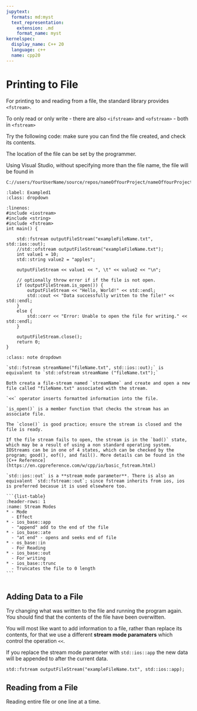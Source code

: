 ```yaml
---
jupytext:
  formats: md:myst
  text_representation:
    extension: .md
    format_name: myst
kernelspec:
  display_name: C++ 20
  language: c++
  name: cpp20
---
```


# Printing to File

For printing to and reading from a file, the standard library provides `<fstream>`. 

To only read or only write - there are also `<ifstream>` and `<ofstream>` - both in `<fstream>`

Try the following code: make sure you can find the file created, and check its contents.

The location of the file can be set by the programmer.

Using Visual Studio, without specifying more than the file name, the file will be found in 

```{code-block} rust 
C://users/YourUserName/source/repos/nameOfYourProject/nameOfYourProject/newFileName.txt
```
`````{example-start}
:label: Exampled1
:class: dropdown
`````
````{code-block} cpp
:linenos:
#include <iostream>
#include <string>
#include <fstream> 
int main() {
    
    std::fstream outputFileStream("exampleFileName.txt", std::ios::out);
    //std::ofstream outputFileStream("exampleFileName.txt");
    int value1 = 10;
    std::string value2 = "apples";
    
    outputFileStream << value1 << ", \t" << value2 << "\n";

    // optionally throw error if if the file is not open.
    if (outputFileStream.is_open()) {
        outputFileStream << "Hello, World!" << std::endl;
        std::cout << "Data successfully written to the file!" << std::endl;
    }
    else {
        std::cerr << "Error: Unable to open the file for writing." << std::endl;
    }
    
    outputFileStream.close();
    return 0;
}
````
````{admonition} Code Explanation
:class: note dropdown

`std::fstream streamName("fileName.txt", std::ios::out);` is equivalent to `std::ofstream streamName ("fileName.txt");`

Both creata a file-stream named `streamName` and create and open a new file called "fileName.txt" associated with the stream.

`<<` operator inserts formatted information into the file.

`is_open()` is a member function that checks the stream has an associate file.

The `close()` is good practice; ensure the stream is closed and the file is ready. 

If the file stream fails to open, the stream is in the `bad()` state, which may be a result of using a non standard operating system. IOStreams can be in one of 4 states, which can be checked by the program; good(), eof(), and fail(). More details can be found in the [C++ Reference](https://en.cppreference.com/w/cpp/io/basic_fstream.html)

`std::ios::out` is a **stream mode parameter**. There is also an equivalent `std::fstream::out`; since fstream inherits from ios, ios is preferred becasue it is used elsewhere too.

```{list-table}
:header-rows: 1
:name: Stream Modes
* - Mode
  - Effect
* - ios_base::app
  - "append" add to the end of the file
* - ios_base::ate
  - "at end" - opens and seeks end of file
* - os_base::in
  - For Reading
* - ios_base::out
  - For writing
* - ios_base::trunc  
  - Truncates the file to 0 length  
```
````
`````{example-end}
`````

## Adding Data to a File

Try changing what was written to the file and running the program again. You should find that the contents of the file have been overwitten.

You will most like want to add information to a file, rather than replace its contents, for that we use a different **stream mode paramaters** which control the operation `<<`.

If you replace the stream mode parameter with `std::ios::app` the new data will be appended to after the current data.

```{code-block} cpp
std::fstream outputFileStream("exampleFileName.txt", std::ios::app);
```

## Reading from a File

Reading entire file or one line at a time.

